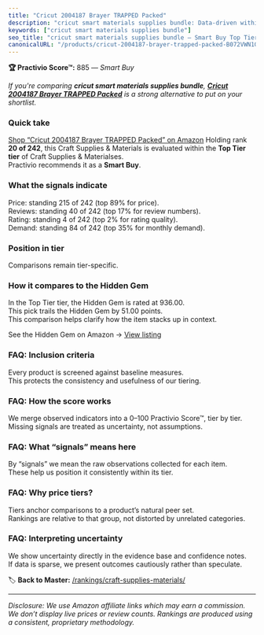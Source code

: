 ```yaml
---
title: "Cricut 2004187 Brayer TRAPPED Packed"
description: "cricut smart materials supplies bundle: Data-driven within Top Tier ranking using the Practivio Score™. Positioned by quality, value, demand, findability, mome…"
keywords: ["cricut smart materials supplies bundle"]
seo_title: "cricut smart materials supplies bundle — Smart Buy Top Tier (2025)"
canonicalURL: "/products/cricut-2004187-brayer-trapped-packed-B072VWN1GV/"
---
```


**🏆 Practivio Score™:** 885 — _Smart Buy_


*If you're comparing **cricut smart materials supplies bundle**, **[Cricut 2004187 Brayer TRAPPED Packed](https://www.amazon.com/dp/B072VWN1GV?tag=practivio-20)** is a strong alternative to put on your shortlist.*
### Quick take
[Shop “Cricut 2004187 Brayer TRAPPED Packed” on Amazon](https://www.amazon.com/dp/B072VWN1GV?tag=practivio-20)
Holding rank **20 of 242**, this Craft Supplies & Materials is evaluated within the **Top Tier tier** of Craft Supplies & Materialses.  
Practivio recommends it as a **Smart Buy**.

### What the signals indicate
Price: standing 215 of 242 (top 89% for price).  
Reviews: standing 40 of 242 (top 17% for review numbers).  
Rating: standing 4 of 242 (top 2% for rating quality).  
Demand: standing 84 of 242 (top 35% for monthly demand).

### Position in tier
Comparisons remain tier-specific.

### How it compares to the Hidden Gem
In the Top Tier tier, the Hidden Gem is rated at 936.00.  
This pick trails the Hidden Gem by 51.00 points.  
This comparison helps clarify how the item stacks up in context.  

See the Hidden Gem on Amazon → [View listing](https://www.amazon.com/dp/B079KL4C91?tag=practivio-20)

### FAQ: Inclusion criteria
Every product is screened against baseline measures.  
This protects the consistency and usefulness of our tiering.

### FAQ: How the score works
We merge observed indicators into a 0–100 Practivio Score™, tier by tier.  
Missing signals are treated as uncertainty, not assumptions.

### FAQ: What “signals” means here
By “signals” we mean the raw observations collected for each item.  
These help us position it consistently within its tier.

### FAQ: Why price tiers?
Tiers anchor comparisons to a product’s natural peer set.  
Rankings are relative to that group, not distorted by unrelated categories.

### FAQ: Interpreting uncertainty
We show uncertainty directly in the evidence base and confidence notes.  
If data is sparse, we present outcomes cautiously rather than speculate.


🏷️ **Back to Master:** [/rankings/craft-supplies-materials/](/rankings/craft-supplies-materials/)

---
_Disclosure: We use Amazon affiliate links which may earn a commission. We don’t display live prices or review counts. Rankings are produced using a consistent, proprietary methodology._
